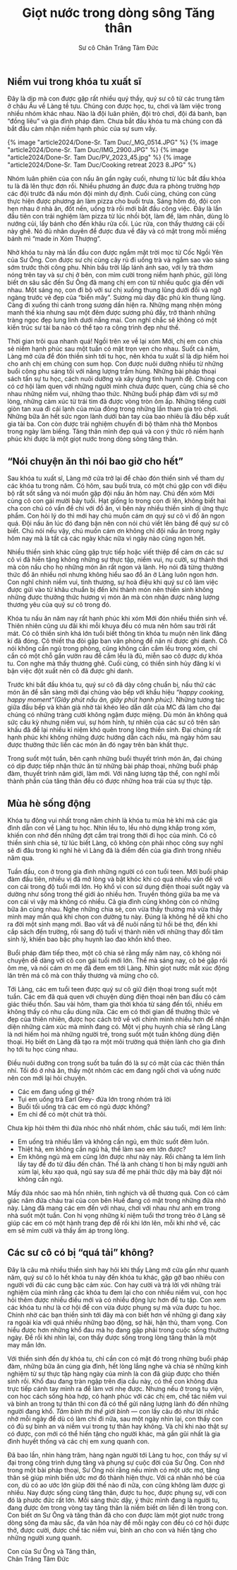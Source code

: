 ﻿---
title: Giọt nước trong dòng sông Tăng thân
author: Sư cô Chân Trăng Tâm Đức
---

## Niềm vui trong khóa tu xuất sĩ

Đây là dịp mà con được gặp rất nhiều quý thầy, quý sư cô từ các trung tâm ở châu Âu về Làng tề tựu. Chúng con được học, tu, chơi và làm việc trong nhiều nhóm khác nhau. Nào là đội luân phiên, đội trò chơi, đội đá banh, bạn “đồng liêu” và gia đình pháp đàm. Chưa bắt đầu khóa tu mà chúng con đã bắt đầu cảm nhận niềm hạnh phúc của sự sum vầy.

{% image "article2024/Done-Sr. Tam Duc/_MG_0514.JPG" %}
{% image "article2024/Done-Sr. Tam Duc/IMG_2900.JPG" %}
{% image "article2024/Done-Sr. Tam Duc/PV_2023_45.jpg" %}
{% image "article2024/Done-Sr. Tam Duc/Cooking retreat 2023 8.JPG" %}

Nhóm luân phiên của con nấu ăn gần ngày cuối, nhưng từ lúc bắt đầu khóa tu là đã lên thực đơn rồi. Nhiều phương án được đưa ra phòng trường hợp các đội trước đã nấu món đội mình dự định. Cuối cùng, chúng con cũng thực hiện được phương án làm pizza cho buổi trưa. Sáng hôm đó, đội con hẹn nhau ở nhà ăn, đốt nến, uống trà rồi mới bắt đầu công việc. Đây là lần đầu tiên con trải nghiệm làm pizza từ lúc nhồi bột, làm đế, làm nhân, dùng lò nướng củi, lấy bánh cho đến khâu rửa cối. Lúc rửa, con thấy thương cái cối này ghê. Nó đủ nhân duyên để được đưa về đây và có mặt trong mỗi miếng bánh mì “made in Xóm Thượng”.

Nhờ khóa tu này mà lần đầu con được ngắm mặt trời mọc từ Cốc Ngồi Yên của Sư Ông. Con được sư chị cùng cây rủ đi uống trà và ngắm sao vào sáng sớm trước thời công phu. Nhìn bầu trời lấp lánh ánh sao, với ly trà thơm nóng trên tay và sư chị ở bên, con mỉm cười trong niềm hạnh phúc, gửi lòng biết ơn sâu sắc đến Sư Ông đã mang chị em con từ nhiều quốc gia đến với nhau. Một sáng nọ, con đi bộ với sư chị xuống thung lũng dưới đồi và ngỡ ngàng trước vẻ đẹp của “biển mây”. Sương mù dày đặc phủ kín thung lũng. Càng đi xuống thì cảnh trong sương dần hiện ra. Những mạng nhện mỏng manh thế kia nhưng sau một đêm được sương phủ đầy, trở thành những tràng ngọc đẹp lung linh dưới nắng mai. Con nghĩ chắc sẽ không có một kiến trúc sư tài ba nào có thể tạo ra công trình đẹp như thế. 

Thời gian trôi qua nhanh quá! Ngồi trên xe về lại xóm Mới, chị em con chia sẻ niềm hạnh phúc sau một tuần có mặt trọn vẹn cho nhau. Suốt cả năm, Làng mở cửa để đón thiền sinh tới tu học, nên khóa tu xuất sĩ là dịp hiếm hoi cho anh chị em chúng con sum họp. Con được nuôi dưỡng nhiều từ những buổi công phu sáng tối với năng lượng trầm hùng. Những bài pháp thoại sách tấn sự tu học, cách nuôi dưỡng và xây dựng tình huynh đệ. Chúng con có cơ hội làm quen với những người mình chưa được quen, cùng chia sẻ cho nhau những niềm vui, những thao thức. Những buổi pháp đàm với sự mở lòng, những cảm xúc từ trái tim đã được vòng tròn ôm ấp. Những tiếng cười giòn tan xua đi cái lạnh của mùa đông trong những lần tham gia trò chơi. Những bữa ăn hết sức ngon lành dưới bàn tay của bao nhiêu là đầu bếp xuất gia tài ba. Con còn được trải nghiệm chuyến đi bộ thăm nhà thờ Monbos trong ngày làm biếng. Tăng thân mình đẹp quá và con ý thức rõ niềm hạnh phúc khi được là một giọt nước trong dòng sông tăng thân.

## “Nói chuyện ăn thì nói bao giờ cho hết”

Sau khóa tu xuất sĩ, Làng mở cửa trở lại để chào đón thiền sinh về tham dự các khóa tu trong năm. Có hôm, sau buổi trưa, có một chú gặp con với điệu bộ rất sốt sắng và nói muốn gặp đội nấu ăn hôm nay. Chú đến xóm Mới cùng cô con gái mười bảy tuổi. Hạt giống lo trong con đi lên, không biết hai cha con chú có vấn đề chi với đồ ăn, vì bên này nhiều thiền sinh dị ứng thực phẩm. Con hỏi lý do thì mới hay chú muốn cám ơn quý sư cô vì đồ ăn ngon quá. Đội nấu ăn lúc đó đang bận nên con nói chú viết lên bảng để quý sư cô biết. Chú nói nếu vậy, chú muốn cám ơn không chỉ đội nấu ăn trong ngày hôm nay mà là tất cả các ngày khác nữa vì ngày nào cũng ngon hết. 

Nhiều thiền sinh khác cũng gặp trực tiếp hoặc viết thiệp để cảm ơn các sư cô vì đã hiến tặng không những sự thực tập, niềm vui, nụ cười, sự thảnh thơi mà còn nấu cho họ những món ăn rất ngon và lành. Họ nói đã từng thưởng thức đồ ăn nhiều nơi nhưng không hiểu sao đồ ăn ở Làng luôn ngon hơn. Con nghĩ chính niềm vui, tình thương, sự hoà điệu khi quý sư cô làm việc được gửi vào từ khâu chuẩn bị đến khi thành món nên thiền sinh không những được thưởng thức hương vị món ăn mà còn nhận được năng lượng thương yêu của quý sư cô trong đó.

Khóa tu nấu ăn năm nay rất hạnh phúc khi xóm Mới đón nhiều thiền sinh về. Thiên nhiên cũng ưu đãi khi mỗi khuya đều có mưa nên hôm sau trời rất mát. Có cô thiền sinh khá lớn tuổi biết thông tin khóa tu muộn nên link đăng kí đã đóng. Cô thiết tha đòi gặp ban văn phòng để năn nỉ được ghi danh. Cô nói không cần ngủ trong phòng, cũng không cần cắm lều trong xóm, chỉ cần có một chỗ gần vườn rau để cắm lều là đủ, miễn sao cô được dự khóa tu. Con nghe mà thấy thương ghê. Cuối cùng, có thiền sinh hủy đăng kí vì bận việc đột xuất nên cô đã được ghi danh. 

Trước khi bắt đầu khóa tu, quý sư cô đã dày công chuẩn bị, nấu thử các món ăn để sẵn sàng mời đại chúng vào bếp với khẩu hiệu *“happy cooking, happy moment”(Giây phút nấu ăn, giây phút hạnh phúc).* Những tương tác giữa đầu bếp và khán giả nhờ tài khéo léo dẫn dắt của MC đã làm cho đại chúng có những tràng cười không ngậm được miệng. Dù món ăn không quá sức cầu kỳ nhưng niềm vui, sự hóm hỉnh, tự nhiên của các sư cô trên sân khấu đã để lại nhiều kỉ niệm khó quên trong lòng thiền sinh. Đại chúng rất hạnh phúc khi không những được hướng dẫn cách nấu, mà ngày hôm sau được thưởng thức liền các món ăn đó ngay trên bàn khất thực.

Trong suốt một tuần, bên cạnh những buổi thuyết trình món ăn, đại chúng có dịp được tiếp nhận thức ăn từ những bài pháp thoại, những buổi pháp đàm, thuyết trình năm giới, làm mới. Với năng lượng tập thể, con nghĩ mỗi thành phần của tăng thân đều có được những hoa trái của sự thực tập.

## Mùa hè sống động

Khóa tu đông vui nhất trong năm chính là khóa tu mùa hè khi mà các gia đình dẫn con về Làng tu học. Nhìn lều to, lều nhỏ dựng khắp trong xóm, khiến con nhớ đến những đợt cắm trại trong thời đi học của mình. Có cô thiền sinh chia sẻ, từ lúc biết Làng, cô không còn phải nhọc công suy nghĩ sẽ đi đâu trong kì nghỉ hè vì Làng đã là điểm đến của gia đình trong nhiều năm qua.

Tuần đầu, con ở trong gia đình những người có con tuổi teen. Mới buổi pháp đàm đầu tiên, nhiều vị đã mở lòng và bật khóc khi có quá nhiều vấn đề với con cái trong độ tuổi mới lớn. Họ khổ vì con sử dụng điện thoại suốt ngày và dường như sống trong thế giới ảo nhiều hơn. Truyền thông giữa ba mẹ và con cái vì vậy mà không có nhiều. Cả gia đình cũng không còn có những bữa ăn cùng nhau. Nghe những chia sẻ, con vừa thấy thương mà vừa thấy mình may mắn quá khi chọn con đường tu này. Đúng là không hề dễ khi cho ra đời một sinh mạng mới. Bao vất vả để nuôi nấng từ hồi bé thơ, đến khi cắp sách đến trường, rồi sang độ tuổi vị thành niên với những thay đổi tâm sinh lý, khiến bao bậc phụ huynh lao đao khốn khổ theo.

Buổi pháp đàm tiếp theo, một cô chia sẻ rằng mấy năm nay, cô không nói chuyện dễ dàng với cô con gái tuổi mới lớn. Thế mà sáng nay, cô bé gặp rồi ôm mẹ, và nói cám ơn mẹ đã đem em tới Làng. Nhìn giọt nước mắt xúc động lăn trên má cô mà con thấy thương và mừng cho cô. 

Tới Làng, các em tuổi teen được quý sư cô giữ điện thoại trong suốt một tuần. Các em đã quá quen với chuyện dùng điện thoại nên ban đầu có cảm giác thiếu thốn. Sau vài hôm, tham gia thời khóa từ sáng đến tối, nhiều em không thấy có nhu cầu dùng nữa. Các em có thời gian để thưởng thức vẻ đẹp của thiên nhiên, được học cách trở về với chính mình nhiều hơn để nhận diện những cảm xúc mà mình đang có. Một vị phụ huynh chia sẻ rằng Làng là nơi hiếm hoi mà những người trẻ, trong suốt một tuần không dùng điện thoại. Họ biết ơn Làng đã tạo ra một môi trường quá thiện lành cho gia đình họ tới tu học cùng nhau.

Điều nuôi dưỡng con trong suốt ba tuần đó là sự có mặt của các thiên thần nhí. Tối đó ở nhà ăn, thấy một nhóm các em đang ngồi chơi và uống nước nên con mới lại hỏi chuyện. 

- Các em đang uống gì thế?
- Tụi em uống trà Earl Grey- đứa lớn trong nhóm trả lời
- Buổi tối uống trà các em có ngủ được không?
- Em chỉ để có một chút trà thôi.

Chưa kịp hỏi thêm thì đứa nhóc nhỏ nhất nhóm, chắc sáu tuổi, mới lém lỉnh:

- Em uống trà nhiều lắm và không cần ngủ, em thức suốt đêm luôn.
- Thiệt hả, em không cần ngủ hả, thế làm sao em lớn được?
- Em không ngủ mà em cũng lớn được như này này. Rồi chàng ta lém lỉnh lấy tay để đo từ đầu đến chân. Thế là anh chàng tí hon bị mấy người anh xúm lại, kêu xạo quá, ngủ say sưa để mẹ phải thức dậy mà bày đặt nói không cần ngủ.

Mấy đứa nhóc sao mà hồn nhiên, tinh nghịch và dễ thương quá. Con có cảm giác năm đứa cháu trai của con bên Huế đang có mặt trong những đứa nhỏ này. Làng đã mang các em đến với nhau, chơi với nhau như anh em trong nhà suốt một tuần. Con hi vọng những kỉ niệm tuổi thơ trong trẻo ở Làng sẽ giúp các em có một hành trang đẹp để rồi khi lớn lên, mỗi khi nhớ về, các em sẽ mỉm cười và thấy ấm áp trong lòng.

## Các sư cô có bị “quá tải” không?

Đây là câu mà nhiều thiền sinh hay hỏi khi thấy Làng mở cửa gần như quanh năm, quý sư cô lo hết khóa tu này đến khóa tu khác, gặp gỡ bao nhiêu con người với đủ các cung bậc cảm xúc. Con hay cười và trả lời với những trải nghiệm của mình rằng các khóa tu đem lại cho con nhiều niềm vui, con học hỏi thêm được nhiều điều mới và có nhiều động lực hơn để tu tập. Con xem các khóa tu như là cơ hội để con vừa được phụng sự mà vừa được tu học. Chính nhờ các bạn thiền sinh tới đây mà con biết hơn về những gì đang xảy ra ngoài kia với quá nhiều những bạo động, sợ hãi, hận thù, tham vọng. Con hiểu được hơn những khổ đau mà họ đang gặp phải trong cuộc sống thường ngày. Để rồi khi nhìn lại, con thấy được sống trong lòng tăng thân là một may mắn lớn. 

Với thiền sinh đến dự khóa tu, chỉ cần con có mặt đó trong những buổi pháp đàm, những bữa ăn cùng gia đình, hết lòng lắng nghe và chia sẻ những kinh nghiệm từ sự thực tập hàng ngày của mình là con đã giúp được cho thiền sinh rồi. Khổ đau đang tràn ngập trên địa cầu này, có thể con không đưa trực tiếp cánh tay mình ra để làm vơi nhẹ được. Nhưng nếu ở trong tu viện, con học cách sống hòa hợp, có hạnh phúc với các chị em, chế tác niềm vui và bình an trong tự thân thì con đã có thể gửi năng lượng lành đó đến những người đang khổ. *Tâm bình thì thế giới bình* — con lấy câu đó như lời nhắc nhở mỗi ngày để dù có làm chi đi nữa, sau một ngày nhìn lại, con thấy con có đủ sự bình an và niềm vui trong tự thân hay không. Và chỉ khi nào thật sự có được, con mới có thể hiến tặng cho người khác, mà gần gũi nhất là gia đình huyết thống và các chị em xung quanh con.

Đã bao lần, nhìn hàng trăm, hàng ngàn người tới Làng tu học, con thấy sự vĩ đại trong công trình dựng tăng và phụng sự cuộc đời của Sư Ông. Con nhớ trong một bài pháp thoại, Sư Ông nói rằng nếu mình có một ước mơ, tăng thân sẽ giúp mình biến ước mơ đó thành hiện thực. Với cá nhân nhỏ bé của con, dù có ao ước lớn giúp đời thế nào đi nữa, con cũng không làm được gì nhiều. Nay được sống cùng tăng thân, được tu học, được phụng sự, với con đó là phước đức rất lớn. Mỗi sáng thức dậy, ý thức mình đang là người tu, đang được ôm trong vòng tay tăng thân là niềm biết ơn liền đi lên trong con. Con biết ơn Sư Ông và tăng thân đã cho con được làm một giọt nước trong dòng sông đa màu sắc, đa văn hóa này để mỗi ngày con đều có cơ hội được thở, được cười, được chế tác niềm vui, bình an cho con và hiến tặng cho những người xung quanh. 

<p class="signoff"><span class="signoff-lvl-1">Con của Sư Ông và Tăng thân,</span><br/>
<span class="signoff-lvl-2">Chân Trăng Tâm Đức</span></p>